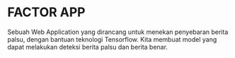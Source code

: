 # FACTOR APP

Sebuah Web Application yang dirancang untuk menekan penyebaran berita palsu, dengan bantuan teknologi Tensorflow. Kita membuat model yang dapat melakukan deteksi berita palsu dan berita benar.

